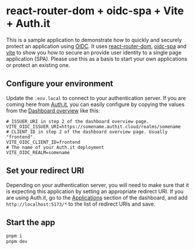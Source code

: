 # react-router-dom + oidc-spa + Vite + Auth.it

This is a sample application to demonstrate how to quickly and securely protect an application using [OIDC](https://openid.net/developers/how-connect-works/). It uses [react-router-dom](https://reactrouter.com/), [oidc-spa](https://www.oidc-spa.dev/) and [vite](https://vite.dev/) to show you how to secure an provide user identity to a single page application (SPA). Please use this as a basis to start your own applications or protect an existing one.

## Configure your environment

Update the `.env.local` to connect to your authentication server. If you are coming here from [Auth.it](https://auth.it), you can easily configure by copying the values from the [Dashboard overview](https://dash.auth.it) like this:

```
# ISSUER_URI in step 2 of the dashboard overview page.
VITE_OIDC_ISSUER_URI=https://somename.authit.cloud/realms/somename
# CLIENT_ID in step 2 of the dashboard overview page. Usually "frontend".
VITE_OIDC_CLIENT_ID=frontend
# The name of your Auth.it deployment
VITE_OIDC_REALM=somename
```

## Set your redirect URI

Depending on your authentication server, you will need to make sure that it is expecting this application by setting an appropriate redirect URI. If you are using Auth.it, go to the [Applications](https://dash.auth.it/developer/applications) section of the dashboard, and add `http://localhost:5173/*` to the list of redirect URIs and save.

## Start the app

```bash
pnpm i
pnpm dev
```
